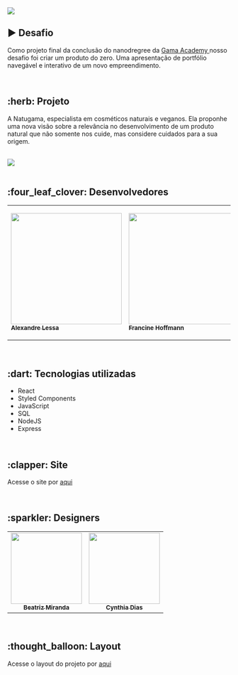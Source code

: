 <img src="https://user-images.githubusercontent.com/88943268/162439918-408749be-c075-436c-b946-63721076a467.png">


<section class=”Desafio”>
  <h2> ▶️ Desafio </h2>
  <p> Como projeto final da conclusão do nanodregree da <a href=””> Gama Academy </a> nosso desafio foi criar um produto do zero. Uma apresentação de portfólio navegável e interativo de um novo empreendimento.
  </p>
</section>
</br>
<section class=”Sobre"><h2> :herb: Projeto </h2>

<p> A Natugama, especialista em cosméticos naturais e veganos. Ela proponhe uma nova visão sobre a relevância no desenvolvimento de um produto natural que não somente nos cuide, mas considere cuidados para a sua origem. </p>
</br>
<img src="https://user-images.githubusercontent.com/88943268/165409916-fff3ebee-961a-42b8-80b7-88024efce964.png">
</br></br>
                      

<section class="devs">
  <h2>:four_leaf_clover: Desenvolvedores </h2>

<table>
    <tr>
        <td align=”center”>
            <a href="https://github.com/lessa73">
                <img src="https://user-images.githubusercontent.com/88943268/162409211-f616c592-d008-4972-ad45-bba7a882ed95.jpeg" width="250px">
                    <sub>
                        <b> Alexandre Lessa </b>
                    </sub>
            </a>
        </td>

<td align=”center”>
            <a href="https://github.com/francine-hoffmann">
                <img src="https://user-images.githubusercontent.com/88943268/148317758-ae405a0d-8b5f-455a-9944-46334e378815.jpg" width="250px">
                    <sub>
                        <b> Francine Hoffmann </b>
                    </sub>
            </a>
        </td>
<td align=”center”>
            <a href="https://github.com/larysslopes">
                <img src="https://user-images.githubusercontent.com/88943268/148317763-0f02b909-0919-4418-94a5-ea5ae0314af8.jpg" width="280px">
                    <sub>
                        <b> Larissa Lopes </b>
                    </sub>
            </a>
        </td>

<td align=”center”>
            <a href="https://github.com/Leonardo-SARTO-Conselheiro">
                <img src="https://user-images.githubusercontent.com/88943268/162409830-a90464a4-ea48-4236-8d10-f0f3be671cd3.jpeg" width="250px">
                    <sub>
                        <b> Leonardo Sarto  </b>
                    </sub>
            </a>
        </td>
<td align=”center”>
            <a href="https://github.com/lucasgarcia561">
                <img src="https://user-images.githubusercontent.com/88943268/162411014-6636fe1d-df86-466a-87e0-0ef483f06bba.jpeg" width="280px">
                    <sub>
                        <b> Lucas Garcia  </b>
                    </sub>
            </a>
        </td>
<td align=”center”>
            <a href="https://github.com/luizsaulo">
                <img src="https://user-images.githubusercontent.com/88943268/162411313-26914d77-1f2b-4347-b50c-65477cb229b4.jpeg" width="280px">
                    <sub>
                        <b> Luiz Saulo  </b>
                    </sub>
            </a>
        </td>

    
</table>
</br>
</section>

<section class="tecnologias">
    <h2> :dart: Tecnologias utilizadas </h2>
<ul>
    <li> React </li>
    <li> Styled Components </li>
    <li> JavaScript </li>
    <li> SQL </li>
    <li> NodeJS </li>
    <li> Express </li>
  </ul>
    

</section>
</br>
<section class="Site">
<h2> :clapper: Site </h2>
<p> Acesse o site por <a href="https://gama-chefao-website.herokuapp.com/"> aqui </a> </p>

</section>
</br>
<section class="designer">
 <h2> :sparkler: Designers </h2>
<table>
    <tr>
<td align="center">
            <a href="https://www.linkedin.com/in/bmirandaq">
                <img src="https://user-images.githubusercontent.com/88943268/162431478-74cdf8fb-390a-4b34-b46c-f46531466f2a.jpg" width="160px"></br>
                    <sub>
                        <b> Beatriz Miranda  </b>
                    </sub>
            </a>
        </td>
<td align="center">
            <a href="https://www.linkedin.com/in/cynthiadiasmachado">
                <img src="https://user-images.githubusercontent.com/88943268/162431550-a3c3d535-0671-42ef-a3ec-87944127a2dd.jpg" width="160px"></br>
                    <sub>
                        <b> Cynthia Dias </b>
                    </sub>
            </a>
        </td>
</table>

</br>
<section class=”Layout”>
    <h2> :thought_balloon: Layout </h2>
    <p> Acesse o layout do projeto por <a href="https://www.figma.com/file/hdB44a04wxs4B2jtlTQAVo/GAMA-CHEF%C3%83O-UI-%2340"> aqui </a> </p>
<section>


